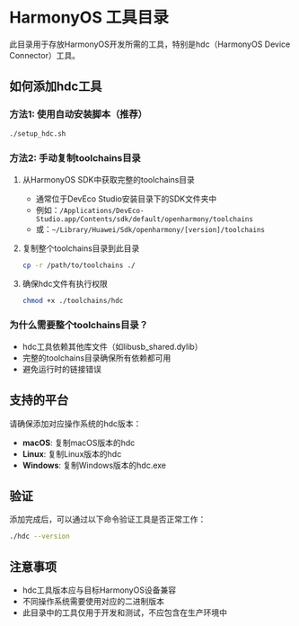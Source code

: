 # HarmonyOS 工具目录

此目录用于存放HarmonyOS开发所需的工具，特别是hdc（HarmonyOS Device Connector）工具。

## 如何添加hdc工具

### 方法1: 使用自动安装脚本（推荐）
```bash
./setup_hdc.sh
```

### 方法2: 手动复制toolchains目录
1. 从HarmonyOS SDK中获取完整的toolchains目录
   - 通常位于DevEco Studio安装目录下的SDK文件夹中
   - 例如：`/Applications/DevEco-Studio.app/Contents/sdk/default/openharmony/toolchains`
   - 或：`~/Library/Huawei/Sdk/openharmony/[version]/toolchains`

2. 复制整个toolchains目录到此目录
   ```bash
   cp -r /path/to/toolchains ./
   ```

3. 确保hdc文件有执行权限
   ```bash
   chmod +x ./toolchains/hdc
   ```

### 为什么需要整个toolchains目录？
- hdc工具依赖其他库文件（如libusb_shared.dylib）
- 完整的toolchains目录确保所有依赖都可用
- 避免运行时的链接错误

## 支持的平台

请确保添加对应操作系统的hdc版本：

- **macOS**: 复制macOS版本的hdc
- **Linux**: 复制Linux版本的hdc
- **Windows**: 复制Windows版本的hdc.exe

## 验证

添加完成后，可以通过以下命令验证工具是否正常工作：

```bash
./hdc --version
```

## 注意事项

- hdc工具版本应与目标HarmonyOS设备兼容
- 不同操作系统需要使用对应的二进制版本
- 此目录中的工具仅用于开发和测试，不应包含在生产环境中